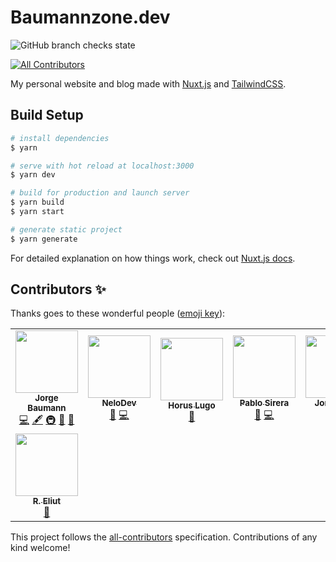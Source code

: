 # Baumannzone.dev

![GitHub branch checks state](https://img.shields.io/github/checks-status/baumannzone/baumannzone.dev/main)
<!-- ALL-CONTRIBUTORS-BADGE:START - Do not remove or modify this section -->
[![All Contributors](https://img.shields.io/badge/all_contributors-8-orange.svg?style=flat-square)](#contributors-)
<!-- ALL-CONTRIBUTORS-BADGE:END -->

My personal website and blog made with [Nuxt.js](https://nuxtjs.org/) and [TailwindCSS](https://tailwindcss.com/).

## Build Setup

```bash
# install dependencies
$ yarn

# serve with hot reload at localhost:3000
$ yarn dev

# build for production and launch server
$ yarn build
$ yarn start

# generate static project
$ yarn generate
```

For detailed explanation on how things work, check out [Nuxt.js docs](https://nuxtjs.org).

## Contributors ✨

Thanks goes to these wonderful people ([emoji key](https://allcontributors.org/docs/en/emoji-key)):

<!-- ALL-CONTRIBUTORS-LIST:START - Do not remove or modify this section -->
<!-- prettier-ignore-start -->
<!-- markdownlint-disable -->
<table>
  <tr>
    <td align="center"><a href="https://instagram.com/baumannzone"><img src="https://avatars.githubusercontent.com/u/5422102?v=4?s=100" width="100px;" alt=""/><br /><sub><b>Jorge Baumann</b></sub></a><br /><a href="https://github.com/baumannzone/baumannzone.dev/commits?author=baumannzone" title="Code">💻</a> <a href="#content-baumannzone" title="Content">🖋</a> <a href="#infra-baumannzone" title="Infrastructure (Hosting, Build-Tools, etc)">🚇</a> <a href="#maintenance-baumannzone" title="Maintenance">🚧</a> <a href="#design-baumannzone" title="Design">🎨</a></td>
    <td align="center"><a href="https://www.linkedin.com/in/manuel-puchades-bresó-115a58179/"><img src="https://avatars.githubusercontent.com/u/21993984?v=4?s=100" width="100px;" alt=""/><br /><sub><b>NeloDev</b></sub></a><br /><a href="https://github.com/baumannzone/baumannzone.dev/issues?q=author%3Anelodev" title="Bug reports">🐛</a> <a href="https://github.com/baumannzone/baumannzone.dev/commits?author=nelodev" title="Code">💻</a></td>
    <td align="center"><a href="https://horus.dev"><img src="https://avatars.githubusercontent.com/u/6759612?v=4?s=100" width="100px;" alt=""/><br /><sub><b>Horus Lugo</b></sub></a><br /><a href="https://github.com/baumannzone/baumannzone.dev/issues?q=author%3AHorusGoul" title="Bug reports">🐛</a></td>
    <td align="center"><a href="https://pablosirera.com"><img src="https://avatars.githubusercontent.com/u/25353031?v=4?s=100" width="100px;" alt=""/><br /><sub><b>Pablo Sirera</b></sub></a><br /><a href="https://github.com/baumannzone/baumannzone.dev/issues?q=author%3Apablosirera" title="Bug reports">🐛</a> <a href="https://github.com/baumannzone/baumannzone.dev/commits?author=pablosirera" title="Code">💻</a></td>
    <td align="center"><a href="http://escapes-online.com"><img src="https://avatars.githubusercontent.com/u/991738?v=4?s=100" width="100px;" alt=""/><br /><sub><b>Jordi Marti</b></sub></a><br /><a href="https://github.com/baumannzone/baumannzone.dev/issues?q=author%3Ajmarti-theinit" title="Bug reports">🐛</a> <a href="https://github.com/baumannzone/baumannzone.dev/commits?author=jmarti-theinit" title="Code">💻</a></td>
    <td align="center"><a href="https://github.com/itziarZG"><img src="https://avatars.githubusercontent.com/u/70289074?v=4?s=100" width="100px;" alt=""/><br /><sub><b>Itziar ZG</b></sub></a><br /><a href="https://github.com/baumannzone/baumannzone.dev/commits?author=itziarZG" title="Code">💻</a></td>
    <td align="center"><a href="https://github.com/uRuiz"><img src="https://avatars.githubusercontent.com/u/19885713?v=4?s=100" width="100px;" alt=""/><br /><sub><b>Urko Ruiz</b></sub></a><br /><a href="https://github.com/baumannzone/baumannzone.dev/issues?q=author%3AuRuiz" title="Bug reports">🐛</a></td>
  </tr>
  <tr>
    <td align="center"><a href="https://github.com/eliutdev"><img src="https://avatars.githubusercontent.com/u/63687573?v=4?s=100" width="100px;" alt=""/><br /><sub><b>R. Eliut</b></sub></a><br /><a href="https://github.com/baumannzone/baumannzone.dev/issues?q=author%3Aeliutdev" title="Bug reports">🐛</a></td>
  </tr>
</table>

<!-- markdownlint-restore -->
<!-- prettier-ignore-end -->

<!-- ALL-CONTRIBUTORS-LIST:END -->

This project follows the [all-contributors](https://github.com/all-contributors/all-contributors) specification. Contributions of any kind welcome!
